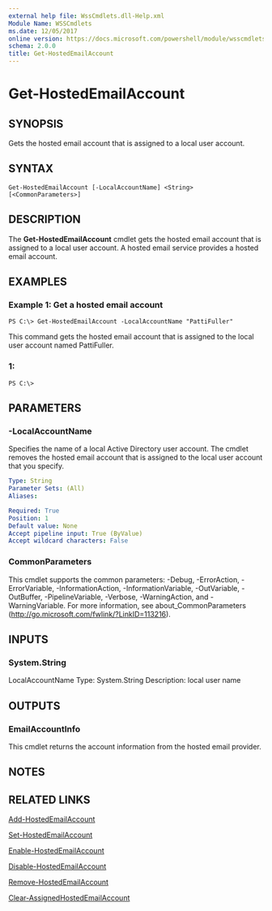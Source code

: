 ```yaml
---
external help file: WssCmdlets.dll-Help.xml
Module Name: WSSCmdlets
ms.date: 12/05/2017
online version: https://docs.microsoft.com/powershell/module/wsscmdlets/get-hostedemailaccount?view=windowsserver2012r2-ps&wt.mc_id=ps-gethelp
schema: 2.0.0
title: Get-HostedEmailAccount
---
```


# Get-HostedEmailAccount

## SYNOPSIS
Gets the hosted email account that is assigned to a local user account.

## SYNTAX

```
Get-HostedEmailAccount [-LocalAccountName] <String> [<CommonParameters>]
```

## DESCRIPTION
The **Get-HostedEmailAccount** cmdlet gets the hosted email account that is assigned to a local user account.
A hosted email service provides a hosted email account.

## EXAMPLES

### Example 1: Get a hosted email account
```
PS C:\> Get-HostedEmailAccount -LocalAccountName "PattiFuller"
```

This command gets the hosted email account that is assigned to the local user account named PattiFuller.

### 1:
```
PS C:\>
```

## PARAMETERS

### -LocalAccountName
Specifies the name of a local Active Directory user account.
The cmdlet removes the hosted email account that is assigned to the local user account that you specify.

```yaml
Type: String
Parameter Sets: (All)
Aliases: 

Required: True
Position: 1
Default value: None
Accept pipeline input: True (ByValue)
Accept wildcard characters: False
```

### CommonParameters
This cmdlet supports the common parameters: -Debug, -ErrorAction, -ErrorVariable, -InformationAction, -InformationVariable, -OutVariable, -OutBuffer, -PipelineVariable, -Verbose, -WarningAction, and -WarningVariable. For more information, see about_CommonParameters (http://go.microsoft.com/fwlink/?LinkID=113216).

## INPUTS

### System.String
LocalAccountName
Type: System.String
Description: local user name

## OUTPUTS

### EmailAccountInfo
This cmdlet returns the account information from the hosted email provider.

## NOTES

## RELATED LINKS

[Add-HostedEmailAccount](./Add-HostedEmailAccount.md)

[Set-HostedEmailAccount](./Set-HostedEmailAccount.md)

[Enable-HostedEmailAccount](./Enable-HostedEmailAccount.md)

[Disable-HostedEmailAccount](./Disable-HostedEmailAccount.md)

[Remove-HostedEmailAccount](./Remove-HostedEmailAccount.md)

[Clear-AssignedHostedEmailAccount](./Clear-AssignedHostedEmailAccount.md)

